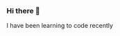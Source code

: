### Hi there 👋
I have been learning to code recently

<!--
**gnsamine/gnsamine** is a ✨ _special_ ✨ repository because its `README.md` (this file) appears on your GitHub profile.

Here are some ideas to get you started:

- 🔭 I’m currently working on ...
- 🌱 I’m currently learning ...
- 👯 I’m looking to collaborate on ...
- 🤔 I’m looking for help with ...
- 💬 Ask me about ...
- 📫 How to reach me: ...
amine0gunes@gmail.com
https://www.linkedin.com/feed/
- 😄 Pronouns: ...
- ⚡ Fun fact: ...
-->
          
